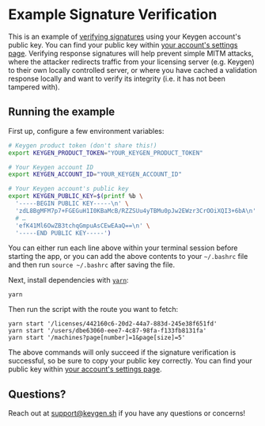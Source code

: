 # Example Signature Verification
This is an example of [verifying signatures](https://keygen.sh/docs/api#signatures)
using your Keygen account's public key. You can find your public key
within [your account's settings page](https://app.keygen.sh/settings).
Verifying response signatures will help prevent simple MITM attacks,
where the attacker redirects traffic from your licensing server
(e.g. Keygen) to their own locally controlled server, or where you
have cached a validation response locally and want to verify its
integrity (i.e. it has not been tampered with).

## Running the example

First up, configure a few environment variables:
```bash
# Keygen product token (don't share this!)
export KEYGEN_PRODUCT_TOKEN="YOUR_KEYGEN_PRODUCT_TOKEN"

# Your Keygen account ID
export KEYGEN_ACCOUNT_ID="YOUR_KEYGEN_ACCOUNT_ID"

# Your Keygen account's public key
export KEYGEN_PUBLIC_KEY=$(printf %b \
  '-----BEGIN PUBLIC KEY-----\n' \
  'zdL8BgMFM7p7+FGEGuH1I0KBaMcB/RZZSUu4yTBMu0pJw2EWzr3CrOOiXQI3+6bA\n' \
  # …
  'efK41Ml6OwZB3tchqGmpuAsCEwEAaQ==\n' \
  '-----END PUBLIC KEY-----')
```

You can either run each line above within your terminal session before
starting the app, or you can add the above contents to your `~/.bashrc`
file and then run `source ~/.bashrc` after saving the file.

Next, install dependencies with [`yarn`](https://yarnpkg.comg):
```
yarn
```

Then run the script with the route you want to fetch:
```
yarn start '/licenses/442160c6-20d2-44a7-883d-245e38f651fd'
yarn start '/users/dbe63060-eee7-4c87-98fa-f133fb8131fa'
yarn start '/machines?page[number]=1&page[size]=5'
```

The above commands will only succeed if the signature verification is
successful, so be sure to copy your public key correctly. You can find
your public key within [your account's settings page](https://app.keygen.sh/settings).

## Questions?

Reach out at [support@keygen.sh](mailto:support@keygen.sh) if you have any
questions or concerns!
